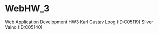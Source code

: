 # WebHW_3
Web Application Development HW3
Karl Gustav Loog (ID:C05119)
Silver Vaino (ID:C05140)




